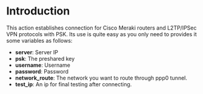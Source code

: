 # Introduction

This action establishes connection for Cisco Meraki routers and L2TP/IPSec VPN protocols with PSK. Its use
is quite easy as you only need to provides it some variables as follows:

- **server**: Server IP
- **psk**: The preshared key
- **username**: Username
- **password**: Password
- **network_route**: The network you want to route through ppp0 tunnel.
- **test_ip**: An ip for final testing after connecting.